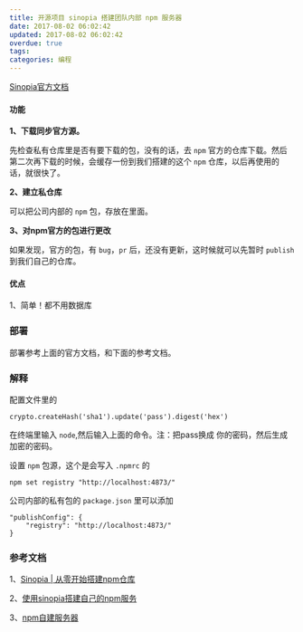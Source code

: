 ```yaml
---
title: 开源项目 sinopia 搭建团队内部 npm 服务器
date: 2017-08-02 06:02:42
updated: 2017-08-02 06:02:42
overdue: true
tags:
categories: 编程
---
```


[Sinopia官方文档](https://www.npmjs.com/package/sinopib#override-public-packages)

#### 功能

**1、下载同步官方源。**

先检查私有仓库里是否有要下载的包，没有的话，去 `npm` 官方的仓库下载。然后第二次再下载的时候，会缓存一份到我们搭建的这个 `npm` 仓库，以后再使用的话，就很快了。

**2、建立私仓库**

可以把公司内部的 `npm` 包，存放在里面。

**3、对npm官方的包进行更改**

如果发现，官方的包，有 `bug`，`pr` 后，还没有更新，这时候就可以先暂时 `publish` 到我们自己的仓库。

#### 优点
1、简单！都不用数据库

### 部署

部署参考上面的官方文档，和下面的参考文档。

### 解释

配置文件里的

```
crypto.createHash('sha1').update('pass').digest('hex')
```

在终端里输入 `node`,然后输入上面的命令。注：把pass换成 你的密码，然后生成加密的密码。

设置 `npm` 包源，这个是会写入 `.npmrc` 的

```
npm set registry "http://localhost:4873/"
```

公司内部的私有包的 `package.json` 里可以添加

```
"publishConfig": {
    "registry": "http://localhost:4873/"
}
```

### 参考文档

1、[Sinopia | 从零开始搭建npm仓库](https://zhuanlan.zhihu.com/p/20892656)

2、[使用sinopia搭建自己的npm服务](http://m.blog.csdn.net/article/details?id=50938611)

3、[npm自建服务器](http://blog.3gcnbeta.com/2016/04/28/%E8%BD%BB%E6%9D%BE%E6%90%AD%E5%BB%BA%E8%87%AA%E5%B7%B1%E7%9A%84npm%E6%9C%8D%E5%8A%A1%E5%99%A8/)
